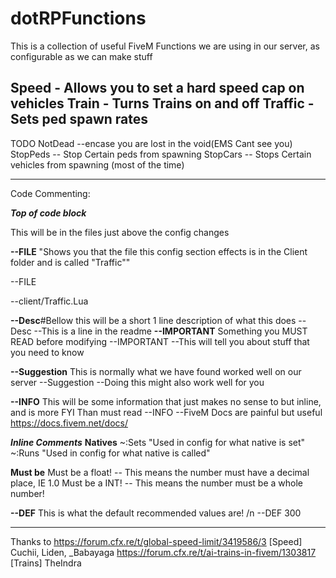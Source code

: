# dotRPFunctions

This is a collection of useful FiveM Functions we are using in our server, as configurable as we can make stuff

Speed - Allows you to set a hard speed cap on vehicles
Train - Turns Trains on and off
Traffic - Sets ped spawn rates
---
TODO
NotDead --encase you are lost in the void(EMS Cant see you)
StopPeds -- Stop Certain peds from spawning
StopCars -- Stops Certain vehicles from spawning (most of the time)




--------------------------------------------------------------------------
Code Commenting:


***Top of code block***

This will be in the files just above the config changes


**--FILE** "Shows you that the file this config section effects is in the Client folder and is called "Traffic""

--FILE

--client/Traffic.Lua

**--Desc**#Bellow this will be a short 1 line description of what this does
--Desc
--This is a line in the readme
**--IMPORTANT** Something you MUST READ before modifying
--IMPORTANT
--This will tell you about stuff that you need to know

**--Suggestion** This is normally what we have found worked well on our server
--Suggestion
--Doing this might also work well for you

**--INFO** This will be some information that just makes no sense to but inline, and is more FYI Than must read
--INFO
--FiveM Docs are painful but useful <https://docs.fivem.net/docs/>

***Inline Comments***
**Natives**
~:Sets "Used in config for what native is set"
~:Runs "Used in config for what native is called"

**Must be**
Must be a float! -- This means the number must have a decimal place, IE 1.0
Must be a INT! -- This means the number must be a whole number!

**--DEF** This is what the default recommended values are! /n
--DEF 300
________________________________________________________________
Thanks to
<https://forum.cfx.re/t/global-speed-limit/3419586/3> [Speed]
Cuchii, Liden, _Babayaga
<https://forum.cfx.re/t/ai-trains-in-fivem/1303817> [Trains]
TheIndra
